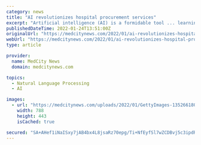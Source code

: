 ```yaml
---
category: news
title: "AI revolutionizes hospital procurement services"
excerpt: "Artificial intelligence (AI) is a formidable tool ... learning algorithms with the ability to translate structured and unstructured text into usable language and data points (ideal for evaluating ..."
publishedDateTime: 2022-01-24T13:51:00Z
originalUrl: "https://medcitynews.com/2022/01/ai-revolutionizes-hospital-procurement-services/"
webUrl: "https://medcitynews.com/2022/01/ai-revolutionizes-hospital-procurement-services/"
type: article

provider:
  name: MedCity News
  domain: medcitynews.com

topics:
  - Natural Language Processing
  - AI

images:
  - url: "https://medcitynews.com/uploads/2022/01/GettyImages-1352661806.jpg"
    width: 788
    height: 443
    isCached: true

secured: "SA+AHef1iNaISxy7jAB4bx4L8jsaRz70epg/Ti+NfEyfSl7wZCDBvj5c3ipdRj4ysNcpGZ0YxjQpatZRMDF3G4fUcf1pmjs2bwhaZmvVjb8Qbi7NGDq4FzEDThGG1cQ/LQIWFI3n4Z82VZoZspxcJf2aYpeRQ8NUVRr8Zwrs/XUiv4QlNlz4vHiTIvsxKSGQr5OKNA/QCN1TGjR+sCDqYdXA2azLwcVCu2Zw07RyvdNPEKkg4yzIxtCOjTacqZh+iC3WFdcu1w+l7cd0XB6k7PfJNkoQ81JcAjebem9dsZ3Q1JYC74Hipf0JV9W1RrAPSwT5uwBGtmcSWfVxlSkM2+DSK/b/oHchzHWRZ0jVqTg=;BPICVxFHEcS1gylPRBNiAg=="
---
```


